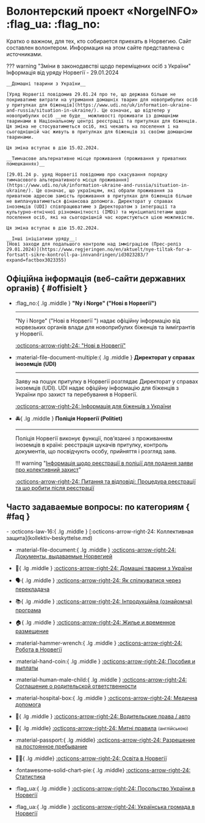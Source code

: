 # Волонтерский проект «NorgeINFO» :flag_ua: :flag_no: 

Кратко о важном, для тех, кто собирается приехать в Норвегию. Сайт составлен волонтером. Информация на этом сайте представлена с источниками. 

??? warning "Зміни в законодавстві щодо переміщених осіб з України"
    Інформація від уряду Норвегії - 29.01.2024
    
    __Домашні тварини з України__

    [Уряд Норвегії повідомив 29.01.24 про те, що держава більше не покриватиме витрати на утримання домашніх тварин для новоприбулих осіб у притулках для біженців](https://www.udi.no/uk/information-ukraine-and-russia/situation-in-ukraine/). Це означає, що відтепер у новоприбулих осіб __не буде__ можливості проживати із домашніми тваринами в Національному центрі реєстрації та притулках для біженців. Ця зміна не стосуватиметься осіб, які чекають на поселення і на сьогоднішній час живуть в притулках для біженців зі своїми домашніми тваринами.

    Ця зміна вступає в дію 15.02.2024.
    
    __Тимчасове альтернативне місце проживання (проживання у приватних помешканнях)__

    [29.01.24 р. уряд Норвегії повідомив про скасування порядку тимчасового альтернативного місця проживання](https://www.udi.no/uk/information-ukraine-and-russia/situation-in-ukraine/). Це означає, що українцям, які обрали проживання за приватною адресою замість проживання в притулках для біженців більше не виплачуватиметься фінансова допомога. Директорат у справах іноземців (UDI) співпрацюватиме з Директоратом з інтеграції та культурно-етнічної різноманітності (IMDi) та муніципалітетами щодо поселення осіб, які на сьогоднішній час користуються цією можливістю.

    Ця зміна вступає в дію 15.02.2024.

    __Інші ініціативи уряду__:
    [Нові заходи для подальшого контролю над імміграцією (Прес-реліз 29.01.2024)](https://www.regjeringen.no/en/aktuelt/nye-tiltak-for-a-fortsatt-sikre-kontroll-pa-innvandringen/id3023283/?expand=factbox3023355) 


## Офіційна інформація (веб-сайти державних органів) { #offisielt }
  
<div class="grid cards" markdown>

-   :flag_no:{ .lg .middle } **"Ny i Norge" ("Нові в Норвегії")**

    ---
    "Ny i Norge" ("Нові в Норвегії ") надає офіційну інформацію від норвезьких органів влади для новоприбулих біженців та іммігрантів у Норвегії.

    [:octicons-arrow-right-24: "Нові в Норвегії"](https://www.nyinorge.no/uk/)


-   :material-file-document-multiple:{ .lg .middle } **Директорат у справах іноземців (UDI)**
     
    ---
    Заяву на пошук притулку в Норвегії розглядає Директорат у справах іноземців (UDI). UDI надає офіційну інформацію для біженців з України про захист та перебування в Норвегії.

    [:octicons-arrow-right-24: Інформація для біженців з України](https://www.udi.no/uk/information-ukraine-and-russia/situation-in-ukraine/)

-   :oncoming_police_car:{ .lg .middle } **Поліція Норвегії (Politiet)**
     
    ---
    Поліція Норвегії виконує функції, пов’язанні з проживанням іноземців в країні: реєстрація шукачів притулку, контроль документів, що посвідчують особу, прийняття і розгляд заяв.

    !!! warning "[Інформація щодо реєстрації в поліції для подання заяви про колективний захист](https://www.politiet.no/tjenester/opphold-i-norge-og-asyl/ukraina/ukrainsk/slik-soker-ukrainske-borgere-kollektiv-beskyttelse-i-norge/)"
    
    [:octicons-arrow-right-24: Питання та відповіді: Процедура реєстрації та шо робити після реєстрації](https://www.politiet.no/tjenester/opphold-i-norge-og-asyl/ukraina/ukrainsk/sporsmal-og-svar/)
</div>

## Часто задаваемые вопросы: по категориям { #faq }
<div class="grid cards" markdown>
-   :octicons-law-16:{ .lg .middle } [:octicons-arrow-right-24: Коллективная защита](kollektiv-beskyttelse.md)

-   :material-file-document:{ .lg .middle } [:octicons-arrow-right-24: Документы, выдаваемые Норвегией](dokumenter.md)

-   :guide_dog:{ .lg .middle } [:octicons-arrow-right-24: Домашні тварини з України](kjaeledyr.md)

-   :speaking_head:{ .lg .middle }
[:octicons-arrow-right-24: Як спілкуватися через перекладача](https://www.imdi.no/globalassets/illustrasjoner/ukraina/a-fore-en-samtale-via-tolk_ukrainsk.pdf)


    
-   :books:{ .lg .middle } [:octicons-arrow-right-24: Інтродукційна (ознайомча) програма](introduksjonsprogram.md)
   
-   :house:{ .lg .middle } [:octicons-arrow-right-24: Жилье и временное размещение](bolig.md)

-   :material-hammer-wrench:{ .lg .middle } [:octicons-arrow-right-24: Робота в Норвегії](jobb.md)
    
-   :material-hand-coin:{ .lg .middle } [:octicons-arrow-right-24: Пособия и выплаты](stotte.md)

-   :material-human-male-child:{ .lg .middle } [:octicons-arrow-right-24: Соглашение о родительской ответственности](avtale-om-foreldreansvar.md)  


-   :material-hospital-box:{ .lg .middle } [:octicons-arrow-right-24: Медична допомога](helsehjelp.md)

-   :red_car:{ .lg .middle }  [:octicons-arrow-right-24: Водительские права / авто](forerkort-og-bil.md)


-   :customs:{ .lg .middle} [:octicons-arrow-right-24: Митні правила](https://www.toll.no/en/travelling-to-and-from-norway/travel-to-norway/) <small>(англійською)</small>

-   :material-passport:{ .lg .middle} [:octicons-arrow-right-24: Разрешение на постоянное пребывание](permanent-oppholdstillatelse.md)


-   :woman_student:{ .lg .middle}   [:octicons-arrow-right-24: Освіта в Норвегії](utdanning.md)

-   :fontawesome-solid-chart-pie:{ .lg .middle} [:octicons-arrow-right-24: Статистика](statistikk.md)

-   :flag_ua:{ .lg .middle } [:octicons-arrow-right-24: Посольство України в Норвегії](https://norway.mfa.gov.ua/)


-   :flag_ua:{ .lg .middle } [:octicons-arrow-right-24: Українська громада в Норвегії](https://www.facebook.com/DenUkrainskeForeningiNorge/)

</div>
